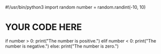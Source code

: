 #!/usr/bin/python3
import random
number = random.randint(-10, 10)
# YOUR CODE HERE
if number > 0:
    print("The number is positive.")
elif number < 0:
    print("The number is negative.")
else:
    print("The number is zero.")
